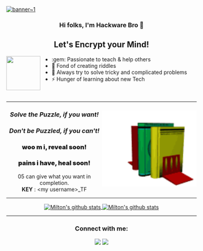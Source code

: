 [![banner~1](https://user-images.githubusercontent.com/85396426/126867542-d81e3528-4058-44bc-a074-cf2241e9a236.jpg)](https://www.youtube.com/channel/UCjLXbCSK44Fw5c_6J8mmZtQ?sub_confirmation=1)


<div align="center">
<h3>Hi folks, I'm Hackware Bro 👋</h3>
</div>

<div align="center">
<h2>Let's Encrypt your Mind!</h2>
</div>


<a href='https://github.com/HackwareBro/HackwareBro/blob/main/assets/cs.jpg'><img align="left" style="margin-right:30px" height="90" width="90" src="assets/join.gif"></a> 
<ul>
<li>:gem: Passionate to teach & help others</li>
<li>🌱 Fond of creating riddles</li>
<li>🥅 Always try to solve tricky and complicated problems</li>
<li>⚡ Hunger of learning about new Tech</li>
</ul>
<br>

<hr>
<div align="center">
<a href='https://github.com/HackwareBro/HackwareBro/blob/main/assets/AES'>
<img align="right" height="200" width="250" src="assets/getbooks.gif"> </a>
<i>
<h3>Solve the Puzzle, if you want!</h3>
</div>
<div align="center">
<h3>Don't be Puzzled, if you can't!</h3>
</i>
</div>

<div align="center">

<h3 style="font-weight: 900;">woo m i, reveal soon!</h3>
<h3 style="font-weight: 900;">pains i have, heal soon!</h3>
05 can give what you want in completion.<br>
<b>KEY</b> : &lt;my username&gt;_TF
</div>



<hr>
<center>
<a href="https://github.com/HackwareBro">
 <img align="center" src="https://github-readme-stats.vercel.app/api?username=HackwareBro&show_icons=true&theme=dark&line_height=40" alt="Milton's github stats"/>
 <img align="center" src="https://github-readme-stats.vercel.app/api/top-langs/?username=HackwareBro&langs_count=5&theme=dark" alt="Milton's github stats"/>
</a>
 </center>
  
<hr>
<div align = "center">
<h3><b>Connect with me:</b></h3>
</div>

<div align="center">
<a href="https://www.youtube.com/channel/UCjLXbCSK44Fw5c_6J8mmZtQ?sub_confirmation=1"><img src="https://img.shields.io/youtube/channel/subscribers/UCjLXbCSK44Fw5c_6J8mmZtQ?label=Hackware%20Bro&style=social" /></a>
<a href="https://twitter.com/HackwareBro"><img src="https://img.shields.io/twitter/follow/HackwareBro?style=social" /></a>
</div>
